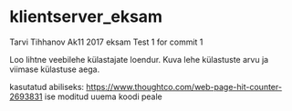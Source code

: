 # klientserver_eksam
Tarvi Tihhanov Ak11 2017 eksam
Test 1 for commit 1

Loo lihtne veebilehe külastajate loendur. Kuva lehe külastuste arvu ja viimase külastuse aega.


kasutatud abiliseks:
https://www.thoughtco.com/web-page-hit-counter-2693831
ise moditud uuema koodi peale

